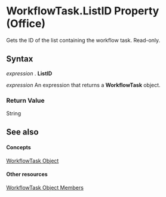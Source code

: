 
# WorkflowTask.ListID Property (Office)

Gets the ID of the list containing the workflow task. Read-only.


## Syntax

 _expression_ . **ListID**

 _expression_ An expression that returns a **WorkflowTask** object.


### Return Value

String


## See also


#### Concepts


[WorkflowTask Object](9d17947e-f12a-2f97-7888-8d5ec9f85011.md)
#### Other resources


[WorkflowTask Object Members](035ead58-23bb-4518-2720-8862051aeb41.md)
